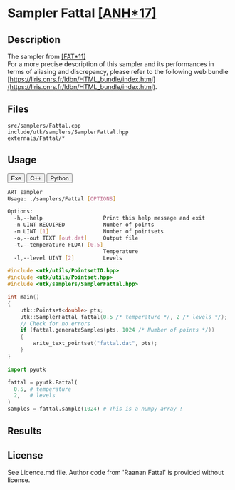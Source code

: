 # Sampler Fattal [[ANH*17]](https://www.cs.huji.ac.il/w~raananf/projects/kdm/)

## Description

The sampler from [[FAT*11]](https://www.cs.huji.ac.il/w~raananf/projects/kdm/)  
For a more precise description of this sampler and its performances in terms of aliasing and discrepancy, please refer to the following web bundle [https://liris.cnrs.fr/ldbn/HTML_bundle/index.html](https://liris.cnrs.fr/ldbn/HTML_bundle/index.html).

## Files

```
src/samplers/Fattal.cpp  
include/utk/samplers/SamplerFattal.hpp
externals/Fattal/*
```

## Usage

<button class="tablink exebutton" onclick="openCode('exe', this)" markdown="1">Exe</button> 
<button class="tablink cppbutton" onclick="openCode('cpp', this)" markdown="1">C++</button> 
<button class="tablink pybutton" onclick="openCode('py', this)" markdown="1">Python</button> 
<br/>
  

<div class="exe tabcontent">

```bash
ART sampler
Usage: ./samplers/Fattal [OPTIONS]

Options:
  -h,--help                   Print this help message and exit
  -n UINT REQUIRED            Number of points
  -m UINT [1]                 Number of pointsets
  -o,--out TEXT [out.dat]     Output file
  -t,--temperature FLOAT [0.5]
                              Temperature
  -l,--level UINT [2]         Levels
```

</div>

<div class="cpp tabcontent">

```  cpp
#include <utk/utils/PointsetIO.hpp>
#include <utk/utils/Pointset.hpp>
#include <utk/samplers/SamplerFattal.hpp>

int main()
{
    utk::Pointset<double> pts;
    utk::SamplerFattal fattal(0.5 /* temperature */, 2 /* levels */);    
    // Check for no errors
    if (fattal.generateSamples(pts, 1024 /* Number of points */))
    {
        write_text_pointset("fattal.dat", pts);
    }
}
```  

</div>

<div class="py tabcontent">

``` python
import pyutk

fattal = pyutk.Fattal(
  0.5, # temperature
  2,   # levels
)
samples = fattal.sample(1024) # This is a numpy array !
```  

</div>

## Results

<div class="results"></div>
<script>
  window.addEventListener('DOMContentLoaded', function() { show_results(); }); 
</script>

## License

See Licence.md file. Author code from 'Raanan Fattal' is provided without license. 